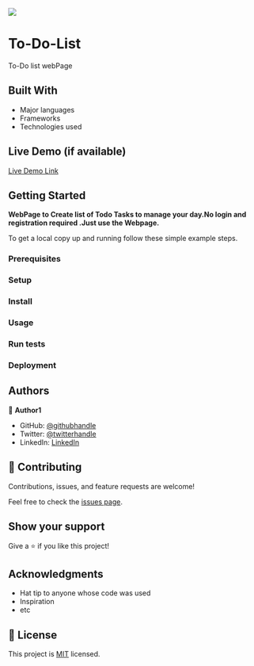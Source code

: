 ![](https://img.shields.io/badge/Microverse-blueviolet)
# To-Do-List
 To-Do list webPage



## Built With

- Major languages
- Frameworks
- Technologies used

## Live Demo (if available)

[Live Demo Link](https://livedemo.com)


## Getting Started

**WebPage to Create list of Todo Tasks to manage your day.No login and registration required .Just use the Webpage.**



To get a local copy up and running follow these simple example steps.

### Prerequisites

### Setup

### Install

### Usage

### Run tests

### Deployment



## Authors

👤 **Author1**

- GitHub: [@githubhandle](https://github.com/rebel216)
- Twitter: [@twitterhandle](https://twitter.com/rebel216)
- LinkedIn: [LinkedIn](https://linkedin.com/in/rebel216)


## 🤝 Contributing

Contributions, issues, and feature requests are welcome!

Feel free to check the [issues page](../../issues/).

## Show your support

Give a ⭐️ if you like this project!

## Acknowledgments

- Hat tip to anyone whose code was used
- Inspiration
- etc

## 📝 License

This project is [MIT](./MIT.md) licensed.
